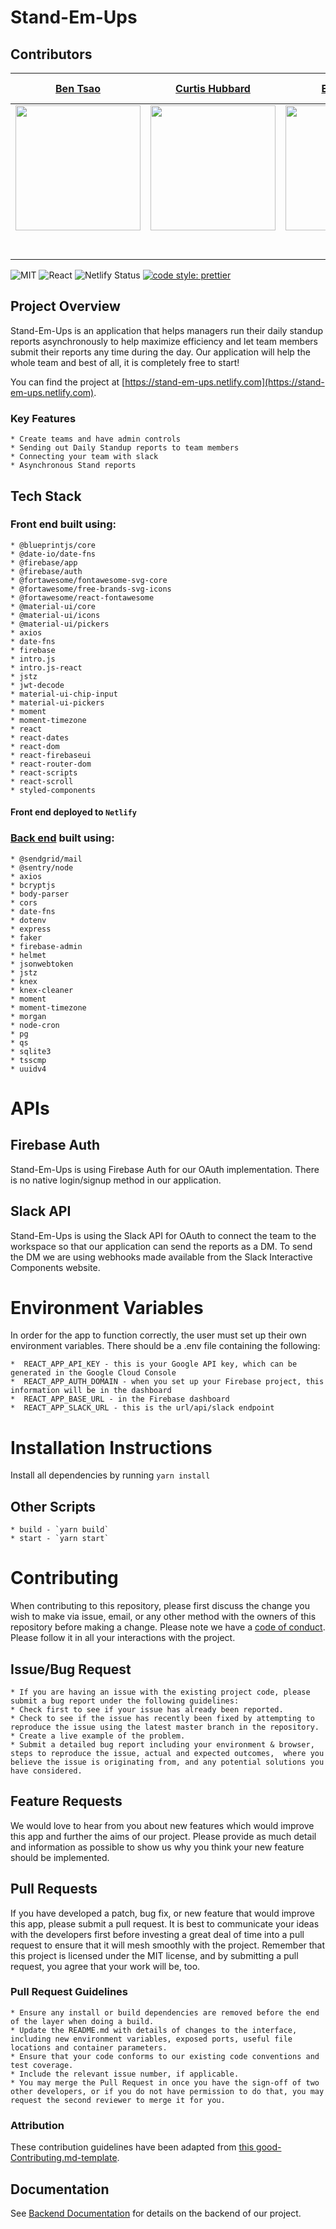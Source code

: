 # Stand-Em-Ups
## Contributors

|                                         [Ben Tsao](https://github.com/cbtsao47)                                         |                                              [Curtis Hubbard](https://github.com/chubbard022)                                               |                                           [Erica Chen ](https://github.com/erica-y-chen)                                            |                                       [Mckay Wrigley](https://github.com/mckaywrigley45)                                        |  [Taylor Blount](hhttps://github.com/thirdeyeclub)     |
| :-----------------------------------------------------------------------------------------------------------------------: | :--------------------------------------------------------------------------------------------------------------------------------------: | :---------------------------------------------------------------------------------------------------------------------------------------: | :----------------------------------------------------------------------------------------------------------------------------: | :---: |
|  [<img src="https://avatars0.githubusercontent.com/u/46381469?s=400&v=4" width = "200" />](https://github.com/erin-koen)  |          [<img src="https://avatars3.githubusercontent.com/u/45574365?s=400&v=4" width = "200" />](https://github.com/AAsriyan)          |              [<img src="https://avatars0.githubusercontent.com/u/42783498?s=400&v=4" width = "200" />](https://github.com/)               |  [<img src="https://avatars3.githubusercontent.com/u/23500510?s=400&v=4" width = "200" />](https://github.com/mikaelacurrier)  |
|                  [<img src="https://github.com/favicon.ico" width="15"> ](https://github.com/erin-koen)                   |                          [<img src="https://github.com/favicon.ico" width="15"> ](https://github.com/AAsriyan)                           |                        [<img src="https://github.com/favicon.ico" width="15"> ](https://github.com/mikaelacurrier)                        |                   [<img src="https://github.com/favicon.ico" width="15"> ](https://github.com/shaunmcarmody)                   |
| [ <img src="https://static.licdn.com/sc/h/al2o9zrvru7aqj8e1x2rzsrca" width="15"> ](https://www.linkedin.com/in/erinkoen/) | [ <img src="https://static.licdn.com/sc/h/al2o9zrvru7aqj8e1x2rzsrca" width="15"> ](https://www.linkedin.com/in/arshak-asriyan-097012a0/) | [ <img src="https://static.licdn.com/sc/h/al2o9zrvru7aqj8e1x2rzsrca" width="15"> ](https://www.linkedin.com/in/mikaela-currier-473a2b179) | [ <img src="https://static.licdn.com/sc/h/al2o9zrvru7aqj8e1x2rzsrca" width="15"> ](https://www.linkedin.com/in/shaunmcarmody/) |

![MIT](https://img.shields.io/packagist/l/doctrine/orm.svg)
![React](https://img.shields.io/badge/react-v16.7.0--alpha.2-blue.svg)
![Netlify Status](https://api.netlify.com/api/v1/badges/b5c4db1c-b10d-42c3-b157-3746edd9e81d/deploy-status)
[![code style: prettier](https://img.shields.io/badge/code_style-prettier-ff69b4.svg?style=flat-square)](https://github.com/prettier/prettier)

## Project Overview
Stand-Em-Ups is an application that helps managers run their daily standup reports asynchronously to help maximize efficiency and let team members submit their reports any time during the day. Our application will help the whole team and best of all, it is completely free to start!

You can find the project at [https://stand-em-ups.netlify.com](https://stand-em-ups.netlify.com).
### Key Features
    * Create teams and have admin controls
    * Sending out Daily Standup reports to team members
    * Connecting your team with slack
    * Asynchronous Stand reports
## Tech Stack
### Front end built using:
    * @blueprintjs/core
    * @date-io/date-fns
    * @firebase/app
    * @firebase/auth
    * @fortawesome/fontawesome-svg-core
    * @fortawesome/free-brands-svg-icons
    * @fortawesome/react-fontawesome
    * @material-ui/core
    * @material-ui/icons
    * @material-ui/pickers
    * axios
    * date-fns
    * firebase
    * intro.js
    * intro.js-react
    * jstz
    * jwt-decode
    * material-ui-chip-input
    * material-ui-pickers
    * moment
    * moment-timezone
    * react
    * react-dates
    * react-dom
    * react-firebaseui
    * react-router-dom
    * react-scripts
    * react-scroll
    * styled-components

#### Front end deployed to `Netlify`
### [Back end](https://github.com/labs12-slack-standup/labs12-slack-standup-BE) built using:
    * @sendgrid/mail
    * @sentry/node
    * axios
    * bcryptjs
    * body-parser
    * cors
    * date-fns
    * dotenv
    * express
    * faker
    * firebase-admin
    * helmet
    * jsonwebtoken
    * jstz
    * knex
    * knex-cleaner
    * moment
    * moment-timezone
    * morgan
    * node-cron
    * pg
    * qs
    * sqlite3
    * tsscmp
    * uuidv4

# APIs
## Firebase Auth
Stand-Em-Ups is using Firebase Auth for our OAuth implementation. There is no native login/signup method in our application.
## Slack API
Stand-Em-Ups is using the Slack API for OAuth to connect the team to the workspace so that our application can send the reports as a DM. To send the DM we are using webhooks made available from the Slack Interactive Components website.

# Environment Variables
In order for the app to function correctly, the user must set up their own environment variables. There should be a .env file containing the following:

    *  REACT_APP_API_KEY - this is your Google API key, which can be generated in the Google Cloud Console
    *  REACT_APP_AUTH_DOMAIN - when you set up your Firebase project, this information will be in the dashboard
    *  REACT_APP_BASE_URL - in the Firebase dashboard
    *  REACT_APP_SLACK_URL - this is the url/api/slack endpoint
   
# Installation Instructions
Install all dependencies by running `yarn install`

## Other Scripts

    * build - `yarn build`
    * start - `yarn start`

# Contributing
When contributing to this repository, please first discuss the change you wish to make via issue, email, or any other method with the owners of this repository before making a change.
Please note we have a [code of conduct](./CODE_OF_CONDUCT.md). Please follow it in all your interactions with the project.
## Issue/Bug Request
    * If you are having an issue with the existing project code, please submit a bug report under the following guidelines:
    * Check first to see if your issue has already been reported.
    * Check to see if the issue has recently been fixed by attempting to reproduce the issue using the latest master branch in the repository.
    * Create a live example of the problem.
    * Submit a detailed bug report including your environment & browser, steps to reproduce the issue, actual and expected outcomes,  where you believe the issue is originating from, and any potential solutions you have considered.
## Feature Requests
We would love to hear from you about new features which would improve this app and further the aims of our project. Please provide as much detail and information as possible to show us why you think your new feature should be implemented.
## Pull Requests
If you have developed a patch, bug fix, or new feature that would improve this app, please submit a pull request. It is best to communicate your ideas with the developers first before investing a great deal of time into a pull request to ensure that it will mesh smoothly with the project.
Remember that this project is licensed under the MIT license, and by submitting a pull request, you agree that your work will be, too.
### Pull Request Guidelines
    * Ensure any install or build dependencies are removed before the end of the layer when doing a build.
    * Update the README.md with details of changes to the interface, including new environment variables, exposed ports, useful file locations and container parameters.
    * Ensure that your code conforms to our existing code conventions and test coverage.
    * Include the relevant issue number, if applicable.
    * You may merge the Pull Request in once you have the sign-off of two other developers, or if you do not have permission to do that, you may request the second reviewer to merge it for you.
### Attribution
These contribution guidelines have been adapted from [this good-Contributing.md-template](https://gist.github.com/PurpleBooth/b24679402957c63ec426).
## Documentation
See [Backend Documentation](https://github.com/labs12-slack-standup/labs12-slack-standup-BE) for details on the backend of our project.


